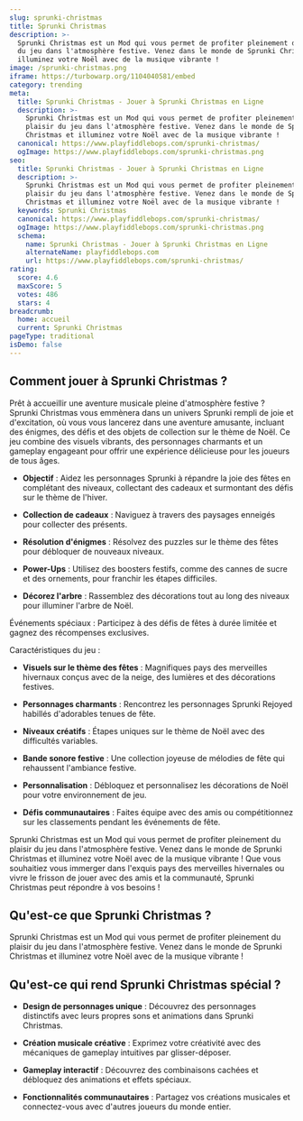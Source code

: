 ```yaml
---
slug: sprunki-christmas
title: Sprunki Christmas
description: >-
  Sprunki Christmas est un Mod qui vous permet de profiter pleinement du plaisir
  du jeu dans l'atmosphère festive. Venez dans le monde de Sprunki Christmas et
  illuminez votre Noël avec de la musique vibrante !
image: /sprunki-christmas.png
iframe: https://turbowarp.org/1104040581/embed
category: trending
meta:
  title: Sprunki Christmas - Jouer à Sprunki Christmas en Ligne
  description: >-
    Sprunki Christmas est un Mod qui vous permet de profiter pleinement du
    plaisir du jeu dans l'atmosphère festive. Venez dans le monde de Sprunki
    Christmas et illuminez votre Noël avec de la musique vibrante !
  canonical: https://www.playfiddlebops.com/sprunki-christmas/
  ogImage: https://www.playfiddlebops.com/sprunki-christmas.png
seo:
  title: Sprunki Christmas - Jouer à Sprunki Christmas en Ligne
  description: >-
    Sprunki Christmas est un Mod qui vous permet de profiter pleinement du
    plaisir du jeu dans l'atmosphère festive. Venez dans le monde de Sprunki
    Christmas et illuminez votre Noël avec de la musique vibrante !
  keywords: Sprunki Christmas
  canonical: https://www.playfiddlebops.com/sprunki-christmas/
  ogImage: https://www.playfiddlebops.com/sprunki-christmas.png
  schema:
    name: Sprunki Christmas - Jouer à Sprunki Christmas en Ligne
    alternateName: playfiddlebops.com
    url: https://www.playfiddlebops.com/sprunki-christmas/
rating:
  score: 4.6
  maxScore: 5
  votes: 486
  stars: 4
breadcrumb:
  home: accueil
  current: Sprunki Christmas
pageType: traditional
isDemo: false
---
```


## Comment jouer à Sprunki Christmas ?

Prêt à accueillir une aventure musicale pleine d'atmosphère festive ? Sprunki Christmas vous emmènera dans un univers Sprunki rempli de joie et d'excitation, où vous vous lancerez dans une aventure amusante, incluant des énigmes, des défis et des objets de collection sur le thème de Noël. Ce jeu combine des visuels vibrants, des personnages charmants et un gameplay engageant pour offrir une expérience délicieuse pour les joueurs de tous âges.

- **Objectif** : Aidez les personnages Sprunki à répandre la joie des fêtes en complétant des niveaux, collectant des cadeaux et surmontant des défis sur le thème de l'hiver.

- **Collection de cadeaux** : Naviguez à travers des paysages enneigés pour collecter des présents.

- **Résolution d'énigmes** : Résolvez des puzzles sur le thème des fêtes pour débloquer de nouveaux niveaux.

- **Power-Ups** : Utilisez des boosters festifs, comme des cannes de sucre et des ornements, pour franchir les étapes difficiles.

- **Décorez l'arbre** : Rassemblez des décorations tout au long des niveaux pour illuminer l'arbre de Noël.

Événements spéciaux : Participez à des défis de fêtes à durée limitée et gagnez des récompenses exclusives.

Caractéristiques du jeu :

- **Visuels sur le thème des fêtes** : Magnifiques pays des merveilles hivernaux conçus avec de la neige, des lumières et des décorations festives.

- **Personnages charmants** : Rencontrez les personnages Sprunki Rejoyed habillés d'adorables tenues de fête.

- **Niveaux créatifs** : Étapes uniques sur le thème de Noël avec des difficultés variables.

- **Bande sonore festive** : Une collection joyeuse de mélodies de fête qui rehaussent l'ambiance festive.

- **Personnalisation** : Débloquez et personnalisez les décorations de Noël pour votre environnement de jeu.

- **Défis communautaires** : Faites équipe avec des amis ou compétitionnez sur les classements pendant les événements de fête.

Sprunki Christmas est un Mod qui vous permet de profiter pleinement du plaisir du jeu dans l'atmosphère festive. Venez dans le monde de Sprunki Christmas et illuminez votre Noël avec de la musique vibrante ! Que vous souhaitiez vous immerger dans l'exquis pays des merveilles hivernales ou vivre le frisson de jouer avec des amis et la communauté, Sprunki Christmas peut répondre à vos besoins !

## Qu'est-ce que Sprunki Christmas ?

Sprunki Christmas est un Mod qui vous permet de profiter pleinement du plaisir du jeu dans l'atmosphère festive. Venez dans le monde de Sprunki Christmas et illuminez votre Noël avec de la musique vibrante !

## Qu'est-ce qui rend Sprunki Christmas spécial ?

- **Design de personnages unique** : Découvrez des personnages distinctifs avec leurs propres sons et animations dans Sprunki Christmas.

- **Création musicale créative** : Exprimez votre créativité avec des mécaniques de gameplay intuitives par glisser-déposer.

- **Gameplay interactif** : Découvrez des combinaisons cachées et débloquez des animations et effets spéciaux.

- **Fonctionnalités communautaires** : Partagez vos créations musicales et connectez-vous avec d'autres joueurs du monde entier.